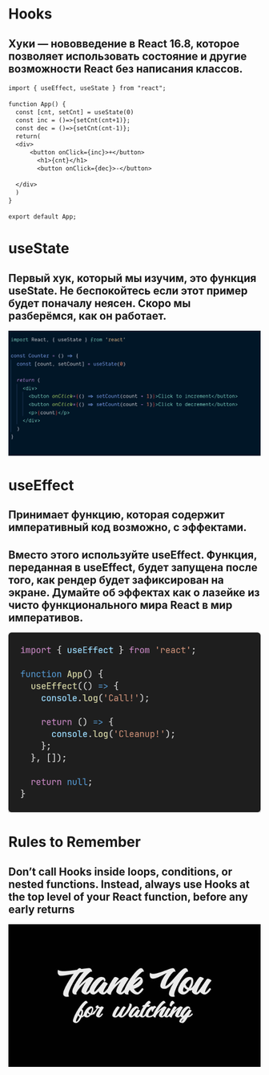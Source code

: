 # Hooks 
## Хуки — нововведение в React 16.8, которое позволяет использовать состояние и другие возможности React без написания классов.
```JSX
import { useEffect, useState } from "react";

function App() {
  const [cnt, setCnt] = useState(0)
  const inc = ()=>{setCnt(cnt+1)};
  const dec = ()=>{setCnt(cnt-1)};
  return(
  <div>
      <button onClick={inc}>+</button>
        <h1>{cnt}</h1>
        <button onClick={dec}>-</button>
      
  </div>
  )
}

export default App;
```
 
# useState
## Первый хук, который мы изучим, это функция useState. Не беспокойтесь если этот пример будет поначалу неясен. Скоро мы разберёмся, как он работает.
![alt text](./src/img/usestate.png)

# useEffect
## Принимает функцию, которая содержит императивный код возможно, с эффектами.
## Вместо этого используйте useEffect. Функция, переданная в useEffect, будет запущена после того, как рендер будет зафиксирован на экране. Думайте об эффектах как о лазейке из чисто функционального мира React в мир императивов.
![alt text](./src/img/useEffect.png)

# Rules to Remember
## Don’t call Hooks inside loops, conditions, or nested functions. Instead, always use Hooks at the top level of your React function, before any early returns
![alt text](./src/img/thanks.jpg)
